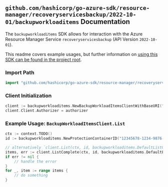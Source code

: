 
## `github.com/hashicorp/go-azure-sdk/resource-manager/recoveryservicesbackup/2022-10-01/backupworkloaditems` Documentation

The `backupworkloaditems` SDK allows for interaction with the Azure Resource Manager Service `recoveryservicesbackup` (API Version `2022-10-01`).

This readme covers example usages, but further information on [using this SDK can be found in the project root](https://github.com/hashicorp/go-azure-sdk/tree/main/docs).

### Import Path

```go
import "github.com/hashicorp/go-azure-sdk/resource-manager/recoveryservicesbackup/2022-10-01/backupworkloaditems"
```


### Client Initialization

```go
client := backupworkloaditems.NewBackupWorkloadItemsClientWithBaseURI("https://management.azure.com")
client.Client.Authorizer = authorizer
```


### Example Usage: `BackupWorkloadItemsClient.List`

```go
ctx := context.TODO()
id := backupworkloaditems.NewProtectionContainerID("12345678-1234-9876-4563-123456789012", "example-resource-group", "vaultValue", "backupFabricValue", "protectionContainerValue")

// alternatively `client.List(ctx, id, backupworkloaditems.DefaultListOperationOptions())` can be used to do batched pagination
items, err := client.ListComplete(ctx, id, backupworkloaditems.DefaultListOperationOptions())
if err != nil {
	// handle the error
}
for _, item := range items {
	// do something
}
```
